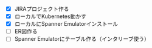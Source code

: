 - [x] JIRAプロジェクト作る
- [x] ローカルでKubernetes動かす
- [x] ローカルにSpanner Emulatorインストール
- [ ] ER図作る
- [ ] Spanner Emulatorにテーブル作る（インタリーブ使う）